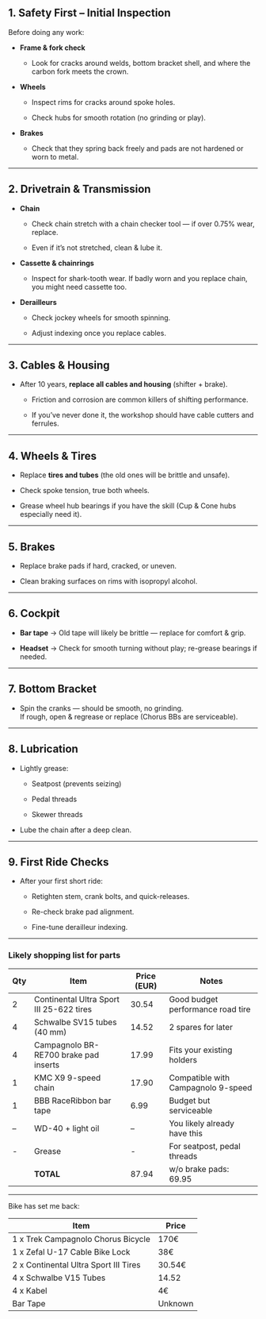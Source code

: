 ## **1. Safety First – Initial Inspection**

Before doing any work:

- **Frame & fork check**
    
    - Look for cracks around welds, bottom bracket shell, and where the carbon fork meets the crown.
        
- **Wheels**
    
    - Inspect rims for cracks around spoke holes.
        
    - Check hubs for smooth rotation (no grinding or play).
        
- **Brakes**
    
    - Check that they spring back freely and pads are not hardened or worn to metal.
        

---

## **2. Drivetrain & Transmission**

- **Chain**
    
    - Check chain stretch with a chain checker tool — if over 0.75% wear, replace.
        
    - Even if it’s not stretched, clean & lube it.
        
- **Cassette & chainrings**
    
    - Inspect for shark-tooth wear. If badly worn and you replace chain, you might need cassette too.
        
- **Derailleurs**
    
    - Check jockey wheels for smooth spinning.
        
    - Adjust indexing once you replace cables.
        

---

## **3. Cables & Housing**

- After 10 years, **replace all cables and housing** (shifter + brake).
    
    - Friction and corrosion are common killers of shifting performance.
        
    - If you’ve never done it, the workshop should have cable cutters and ferrules.
        

---

## **4. Wheels & Tires**

- Replace **tires and tubes** (the old ones will be brittle and unsafe).
    
- Check spoke tension, true both wheels.
    
- Grease wheel hub bearings if you have the skill (Cup & Cone hubs especially need it).
    

---

## **5. Brakes**

- Replace brake pads if hard, cracked, or uneven.
    
- Clean braking surfaces on rims with isopropyl alcohol.
    

---

## **6. Cockpit**

- **Bar tape** → Old tape will likely be brittle — replace for comfort & grip.
    
- **Headset** → Check for smooth turning without play; re-grease bearings if needed.
    

---

## **7. Bottom Bracket**

- Spin the cranks — should be smooth, no grinding.  
    If rough, open & regrease or replace (Chorus BBs are serviceable).
    

---

## **8. Lubrication**

- Lightly grease:
    
    - Seatpost (prevents seizing)
        
    - Pedal threads
        
    - Skewer threads
        
- Lube the chain after a deep clean.
    

---

## **9. First Ride Checks**

- After your first short ride:
    
    - Retighten stem, crank bolts, and quick-releases.
        
    - Re-check brake pad alignment.
        
    - Fine-tune derailleur indexing.
        

---

### **Likely shopping list for parts**

| Qty | Item                                     | Price (EUR) | Notes                              |
| --- | ---------------------------------------- | ----------- | ---------------------------------- |
| 2   | Continental Ultra Sport III 25-622 tires | 30.54       | Good budget performance road tire  |
| 4   | Schwalbe SV15 tubes (40 mm)              | 14.52       | 2 spares for later                 |
| 4   | Campagnolo BR-RE700 brake pad inserts    | 17.99       | Fits your existing holders         |
| 1   | KMC X9 9-speed chain                     | 17.90       | Compatible with Campagnolo 9-speed |
| 1   | BBB RaceRibbon bar tape                  | 6.99        | Budget but serviceable             |
| –   | WD-40 + light oil                        | –           | You likely already have this       |
| -   | Grease                                   | -           | For seatpost, pedal threads        |
|     | **TOTAL**                                | 87.94       | w/o brake pads: 69.95              |


---

Bike has set me back:

| Item                                  | Price   |
| ------------------------------------- | ------- |
| 1 x Trek Campagnolo Chorus Bicycle    | 170€    |
| 1 x Zefal U-17 Cable Bike Lock        | 38€     |
| 2 x Continental Ultra Sport III Tires | 30.54€  |
| 4 x Schwalbe V15 Tubes                | 14.52   |
| 4 x Kabel                             | 4€      |
| Bar Tape                              | Unknown |
